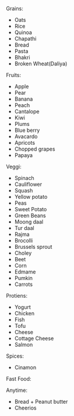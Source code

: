 
Grains:
- Oats
- Rice
- Quinoa
- Chapathi
- Bread
- Pasta
- Bhakri
- Broken Wheat(Daliya)



Fruits:
- Apple
- Pear
- Banana
- Peach
- Cantalope
- Kiwi
- Plums
- Blue berry
- Avacardo
- Apricots
- Chopped grapes
- Papaya


Veggi:
- Spinach
- Cauliflower
- Squash
- Yellow potato
- Peas
- Sweet Potato
- Green Beans
- Moong daal 
- Tur daal
- Rajma
- Brocolli
- Brussels sprout
- Choley
- Beet
- Corn
- Edmame
- Pumkin
- Carrots


Protiens:
- Yogurt
- Chicken
- Fish
- Tofu
- Cheese
- Cottage Cheese
- Salmon


Spices:
- Cinamon

Fast Food:

Anytime:
- Bread + Peanut butter
- Cheerios
